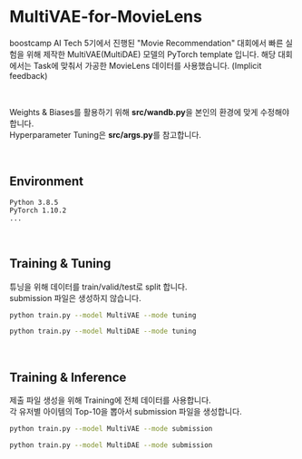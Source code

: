 # MultiVAE-for-MovieLens

boostcamp AI Tech 5기에서 진행된 "Movie Recommendation" 대회에서 빠른 실험을 위해 제작한 MultiVAE(MultiDAE) 모델의 PyTorch template 입니다.
해당 대회에서는 Task에 맞춰서 가공한 MovieLens 데이터를 사용했습니다. (Implicit feedback)

<br>

Weights & Biases를 활용하기 위해 **src/wandb.py**을 본인의 환경에 맞게 수정해야 합니다.  
Hyperparameter Tuning은 **src/args.py**를 참고합니다.

<br>

## Environment
```
Python 3.8.5
PyTorch 1.10.2
...
```


<br>

## Training & Tuning

튜닝을 위해 데이터를 train/valid/test로 split 합니다.  
submission 파일은 생성하지 않습니다.

```bash
python train.py --model MultiVAE --mode tuning
```

```bash
python train.py --model MultiDAE --mode tuning
```

<br>

## Training & Inference

제출 파일 생성을 위해 Training에 전체 데이터를 사용합니다.  
각 유저별 아이템의 Top-10을 뽑아서 submission 파일을 생성합니다.

```bash
python train.py --model MultiVAE --mode submission
```

```bash
python train.py --model MultiDAE --mode submission
```
